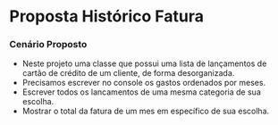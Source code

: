# Proposta Histórico Fatura

### Cenário Proposto

* Neste projeto uma classe que possui uma lista de lançamentos de cartão de crédito de um cliente, de forma desorganizada.
* Precisamos escrever no console os gastos ordenados por meses.
* Escrever todos os lancamentos de uma mesma categoria de sua escolha.
* Mostrar o total da fatura de um mes em específico de sua escolha.